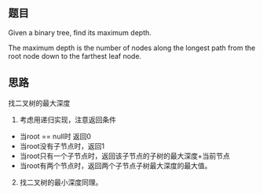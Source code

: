 ## 题目
Given a binary tree, find its maximum depth.

The maximum depth is the number of nodes along the longest path from the root node down to the farthest leaf node.

## 思路
找二叉树的最大深度

1. 考虑用递归实现，注意返回条件
  - 当root == null时 返回0
  - 当root没有子节点时，返回1
  - 当root只有一个子节点时，返回该子节点的子树的最大深度+当前节点  
  - 当root有两个节点时，返回两个子节点子树最大深度的最大值。
2. 找二叉树的最小深度同理。
